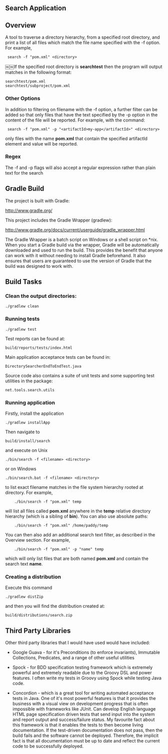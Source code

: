 Search Application
-------------------

## Overview

A tool to traverse a directory hierarchy, from a specified root directory, and print a list of all files which match the file name specified with the -f option. For example,

	￼search -f "pom.xml" <directory>

￼￼If the specified root directory is **searchtest** then the program will output matches in the following format:

	searchtest/pom.xml 
	searchtest/subproject/pom.xml

### Other Options

In addition to filtering on filename with the -f option, a further filter can be added so that only files that have the text specified by the -p option in the content of the file will be reported. For example, with the command:

	￼search -f "pom.xml" -p "<artifactId>my-app</artifactId>" <directory>

only files with the name **pom.xml** that contain the specified artifactId element and value will be reported.

### Regex

The -f and -p flags will also accept a regular expression rather than plain text for the search


## Gradle Build

The project is built with Gradle:

http://www.gradle.org/

This project includes the Gradle Wrapper (gradlew):

http://www.gradle.org/docs/current/userguide/gradle_wrapper.html

The Gradle Wrapper is a batch script on Windows or a shell script on *nix. When you start a Gradle build via the wrapper, Gradle will be automatically downloaded and used to run the build. This provides the benefit that anyone can work with it without needing to install Gradle beforehand. It also ensures that users are guaranteed to use the version of Gradle that the build was designed to work with.


## Build Tasks

### Clean the output directories:

	./gradlew clean

### Running tests

	./gradlew test
	
Test reports can be found at:

	build/reports/tests/index.html

Main application acceptance tests can be found in:

	DirectorySearcherEndToEndTest.java

Source code also contains a suite of unit tests and some supporting test utilities in the package:

	net.tools.search.utils

### Running application

Firstly, install the application

	./gradlew installApp
	
Then navigate to

	build/install/search

and execute on Unix

	./bin/search -f <filename> <directory>

or on Windows

	./bin/search.bat -f <filename> <directory>
	
to list exact filename matches in the file system hierarchy rooted at directory. For example,

		./bin/search -f "pom.xml" temp
		
will list all files called **pom.xml** anywhere in the **temp** relative directory hierarchy (which is a sibling of **bin**). You can also use absolute paths:

		./bin/search -f "pom.xml" /home/paddy/temp
		
You can then also add an additional search text filter, as described in the Overview section. For example,

		./bin/search -f "pom.xml" -p "name" temp

which will only list files that are both named **pom.xml** and contain the search text **name**.

### Creating a distribution

Execute this command

	./gradlew distZip
	
and then you will find the distribution created at:

	build/distributions/search.zip
	
## Third Party Libraries

Other third party libraries that I would have used would have included:

* Google Guava - for it's Preconditions (to enforce invariants), Immutable Collections, Predicates, and a range of other useful utilities

* Spock - for BDD specification testing framework which is extremely powerful and extremely readable due to the Groovy DSL and power features. I often write my tests in Groovy using Spock while testing Java code.

* Concordion - which is a great tool for writing automated acceptance tests in Java. One of it's most powerful features is that it provides the business with a visual view on development progress that is often impossible with frameworks like JUnit. Can develop English language HTML page specification driven tests that send input into the system and report output and success/failure status. My favourite fact about this framework is that it enables the tests to then become living documentation. If the test-driven documentation does not pass, then the build fails and the software cannot be deployed. Therefore, the implicit fact is that all documentation must be up to date and reflect the current code to be successfully deployed.